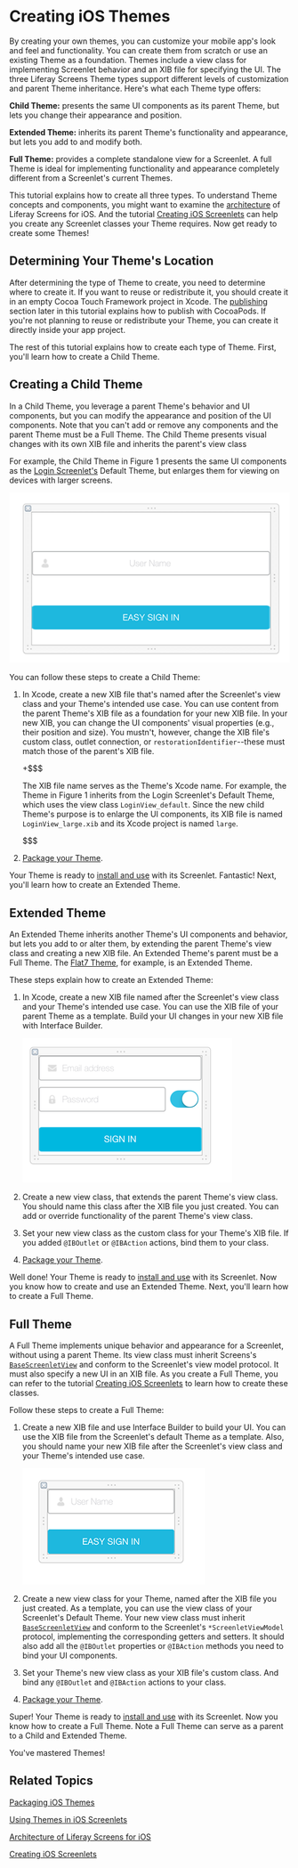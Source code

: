 # Creating iOS Themes

By creating your own themes, you can customize your mobile app's look and feel
and functionality. You can create them from scratch or use an existing Theme as
a foundation. Themes include a view class for implementing Screenlet behavior
and an XIB file for specifying the UI. The three Liferay Screens Theme types
support different levels of customization and parent Theme inheritance. Here's
what each Theme type offers: 

**Child Theme:** presents the same UI components as its parent Theme, but lets 
you change their appearance and position.

**Extended Theme:** inherits its parent Theme's functionality and appearance,
but lets you add to and modify both.

**Full Theme:** provides a complete standalone view for a Screenlet. A full
Theme is ideal for implementing functionality and appearance completely
different from a Screenlet's current Themes.

This tutorial explains how to create all three types. To understand Theme concepts and components, you might want to examine the
[architecture](/develop/tutorials/-/knowledge_base/6-2/architecture-of-liferay-screens-for-ios)
of Liferay Screens for iOS. And the tutorial
[Creating iOS Screenlets](/develop/tutorials/-/knowledge_base/6-2/creating-ios-screenlets)
can help you create any Screenlet classes your Theme requires. Now get ready to
create some Themes! 

## Determining Your Theme's Location

After determining the type of Theme to create, you need to determine where to
create it. If you want to reuse or redistribute it, you should create it in an
empty Cocoa Touch Framework project in Xcode. The 
[publishing](/develop/tutorials/-/knowledge_base/6-2/creating-ios-themes#publish-your-themes-using-cocoapods)
section later in this tutorial explains how to publish with CocoaPods. If you're
not planning to reuse or redistribute your Theme, you can create it directly
inside your app project. 

The rest of this tutorial explains how to create each type of Theme. First,
you'll learn how to create a Child Theme.

## Creating a Child Theme

In a Child Theme, you leverage a parent Theme's behavior and UI components, but
you can modify the appearance and position of the UI components. Note that you
can't add or remove any components and the parent Theme must be a Full Theme.
The Child Theme presents visual changes with its own XIB file and inherits the
parent's view class

For example, the Child Theme in Figure 1 presents the same UI components as the
[Login Screenlet's](https://github.com/liferay/liferay-screens/tree/1.0.0/ios/Framework/Core/Auth/LoginScreenlet)
Default Theme, but enlarges them for viewing on devices with larger screens.

![Figure 1: The UI components are enlarged in the the example Child Theme's XIB file.](../../images/screens-ios-xcode-child-theme.png)

You can follow these steps to create a Child Theme:  

1.  In Xcode, create a new XIB file that's named after the Screenlet's view
    class and your Theme's intended use case. You can use content from the
    parent Theme's XIB file as a foundation for your new XIB file. In your new
    XIB, you can change the UI components' visual properties (e.g., their position and size). You mustn't, however, change the XIB file's custom
    class, outlet connection, or `restorationIdentifier`--these must match those
    of the parent's XIB file.

	+$$$

	The XIB file name serves as the Theme's Xcode name. For example, the Theme
	in Figure 1 inherits from the Login Screenlet's Default Theme, which uses
	the view class `LoginView_default`. Since the new child Theme's purpose is
	to enlarge the UI components, its XIB file is named
	`LoginView_large.xib` and its Xcode project is named `large`. 

	$$$

2.  [Package your Theme](/develop/tutorials/-/knowledge_base/6-2/packaging-ios-themes). 

Your Theme is ready to
[install and use](/develop/tutorials/-/knowledge_base/6-2/using-themes-in-ios-screenlets)
with its Screenlet. Fantastic! Next, you'll learn how to create an Extended
Theme.

## Extended Theme [](id=extended-theme)

An Extended Theme inherits another Theme's UI components and behavior, but lets
you add to or alter them, by extending the parent Theme's view class and
creating a new XIB file. An Extended Theme's parent must be a Full Theme. The
[Flat7 Theme](https://github.com/liferay/liferay-screens/tree/1.0.0/ios/Framework/Themes/Flat7),
for example, is an Extended Theme.

These steps explain how to create an Extended Theme:

1.  In Xcode, create a new XIB file named after the Screenlet's view class and
    your Theme's intended use case. You can use the XIB file of your parent
    Theme as a template. Build your UI changes in your new XIB file with
    Interface Builder.

    ![Figure 2: This example Extended Theme's XIB file extends the Login Portlet's UI and behavior with a switch that lets the user show or hide the password field value.](../../images/screens-ios-xcode-ext-theme.png)

2.  Create a new view class, that extends the parent Theme's view class. You 
    should name this class after the XIB file you just created. You can add or
    override functionality of the parent Theme's view class.

3.  Set your new view class as the custom class for your Theme's XIB file.
    If you added `@IBOutlet` or `@IBAction` actions, bind them to your class. 

4.  [Package your Theme](/develop/tutorials/-/knowledge_base/6-2/packaging-ios-themes). 

Well done! Your Theme is ready to
[install and use](/develop/tutorials/-/knowledge_base/6-2/using-themes-in-ios-screenlets)
with its Screenlet. Now you know how to create and use an Extended Theme. Next,
you'll learn how to create a Full Theme.

## Full Theme [](id=full-theme)

A Full Theme implements unique behavior and appearance for a Screenlet, without
using a parent Theme. Its view class must inherit Screens's
[`BaseScreenletView`](https://github.com/liferay/liferay-screens/blob/1.0.0/ios/Framework/Core/Base/BaseScreenletView.swift)
and conform to the Screenlet's view model protocol. It must also specify a new
UI in an XIB file. As you create a Full Theme, you can refer to the tutorial
[Creating iOS Screenlets](/develop/tutorials/-/knowledge_base/6-2/creating-ios-screenlets)
to learn how to create these classes.  

Follow these steps to create a Full Theme:

1.  Create a new XIB file and use Interface Builder to build your UI. You can
    use the XIB file from the Screenlet's default Theme as a template. Also, you
    should name your new XIB file after the Screenlet's view class and your
    Theme's intended use case. 

    ![Figure 3: This Full Theme for the Login Screenlet, includes a text field for entering the user name, uses the UDID for the password, and adds a *Sign In* button with the same `restorationIdentifier` as the Default Theme.](../../images/screens-ios-xcode-full-theme.png)

2.  Create a new view class for your Theme, named after the XIB file you just 
    created. As a template, you can use the view class of your Screenlet's
    Default Theme. Your new view class must inherit
    [`BaseScreenletView`](https://github.com/liferay/liferay-screens/blob/1.0.0/ios/Framework/Core/Base/BaseScreenletView.swift)
	and conform to the Screenlet's `*ScreenletViewModel` protocol, implementing
	the corresponding getters and setters. It should also add all the
	`@IBOutlet` properties or `@IBAction` methods you need to bind your UI
	components. 

3.  Set your Theme's new view class as your XIB file's custom class. And bind 
    any `@IBOutlet` and `@IBAction` actions to your class. 

4.  [Package your Theme](/develop/tutorials/-/knowledge_base/6-2/packaging-ios-themes). 

Super! Your Theme is ready to
[install and use](/develop/tutorials/-/knowledge_base/6-2/using-themes-in-ios-screenlets)
with its Screenlet. Now you know how to create a Full Theme. Note a Full Theme
can serve as a parent to a Child and Extended Theme. 

You've mastered Themes! 

## Related Topics [](id=related-topics)

[Packaging iOS Themes](/develop/tutorials/-/knowledge_base/6-2/packaging-ios-themes)

[Using Themes in iOS Screenlets](/develop/tutorials/-/knowledge_base/6-2/using-themes-in-ios-screenlets)

[Architecture of Liferay Screens for iOS](/develop/tutorials/-/knowledge_base/6-2/architecture-of-liferay-screens-for-ios)

[Creating iOS Screenlets](/develop/tutorials/-/knowledge_base/6-2/creating-ios-screenlets)
